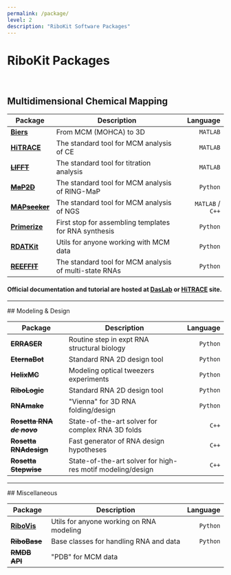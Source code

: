 ```yaml
---
permalink: /package/
level: 2
description: "RiboKit Software Packages"
---
```


# RiboKit Packages

<br/>

## Multidimensional Chemical Mapping

| Package | Description | Language |
| --- | --- | ---: |
| [**Biers**](https://daslab.github.io/Biers/) | From MCM (MOHCA) to 3D | `MATLAB` |
| [**HiTRACE**](https://hitrace.github.io/HiTRACE/) | The standard tool for MCM analysis of CE | `MATLAB` |
| ~~[**LIFFT**](https://daslab.github.io/LIFFT/)~~ | The standard tool for titration analysis | `MATLAB` |
| ~~[**MaP2D**](https://daslab.github.io/MaP2D/)~~ | The standard tool for MCM analysis of RING-MaP | `Python` |
| ~~[**MAPseeker**](https://daslab.github.io/MAPseeker/)~~ | The standard tool for MCM analysis of NGS | `MATLAB` / `C++` |
| [**Primerize**](https://daslab.github.io/Primerize) | First stop for assembling templates for RNA synthesis | `Python` |
| [**RDATKit**](https://hitrace.github.io/RDATKit) | Utils for anyone working with MCM data | `Python` |
| ~~[**REEFFIT**](https://daslab.github.io/REEFFIT)~~ | The standard tool for MCM analysis of multi-state RNAs | `Python` |

#### Official documentation and tutorial are hosted at [**DasLab**](https://daslab.github.io/) or [**HiTRACE**](https://hitrace.github.io/) site.

<hr/>
## Modeling &amp; Design

| Package | Description | Language |
| --- | --- | ---: |
| ~~**ERRASER**~~ | Routine step in expt RNA structural biology | `Python` |
| ~~**EternaBot**~~ | Standard RNA 2D design tool | `Python` |
| ~~**HelixMC**~~ | Modeling optical tweezers experiments | `Python` |
| ~~**RiboLogic**~~ | Standard RNA 2D design tool | `Python` |
| ~~**RNAmake**~~ | "Vienna" for 3D RNA folding/design | `Python` |
| ~~**Rosetta RNA _de novo_**~~ | State-of-the-art solver for complex RNA 3D folds | `C++` |
| ~~**Rosetta RNAdesign**~~ | Fast generator of RNA design hypotheses | `C++` |
| ~~**Rosetta Stepwise**~~ | State-of-the-art solver for high-res motif modeling/design | `C++` |

<hr/>
## Miscellaneous

| Package | Description | Language |
| --- | --- | ---: |
| [**RiboVis**](/RiboVis/) | Utils for anyone working on RNA modeling | `Python` |
| ~~**RiboBase**~~ | Base classes for handling RNA and data | `Python` |
| ~~**RMDB API**~~ | "PDB" for MCM data | |
